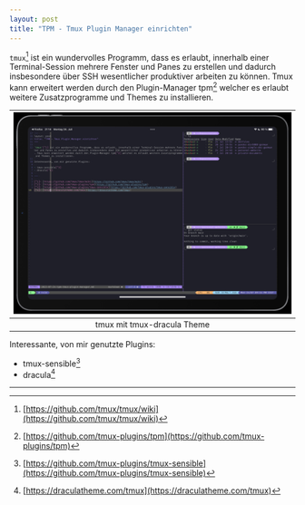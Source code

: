 ```yaml
---
layout: post
title: "TPM - Tmux Plugin Manager einrichten"
---
```


`tmux`[^1] ist ein wundervolles Programm, dass es erlaubt, innerhalb einer Terminal-Session mehrere Fenster und Panes zu erstellen und dadurch insbesondere über SSH wesentlicher produktiver arbeiten zu können. Tmux kann erweitert werden durch den Plugin-Manager tpm[^2] welcher es erlaubt weitere Zusatzprogramme und Themes zu installieren.

|![](assets/images/tmux-dracula.jpg)|
|:-:|
|tmux mit tmux-dracula Theme|

Interessante, von mir genutzte Plugins:

- tmux-sensible[^3]
- dracula[^4]

---

[^1]: [https://github.com/tmux/tmux/wiki](https://github.com/tmux/tmux/wiki)
[^2]: [https://github.com/tmux-plugins/tpm](https://github.com/tmux-plugins/tpm)
[^3]: [https://github.com/tmux-plugins/tmux-sensible](https://github.com/tmux-plugins/tmux-sensible)
[^4]: [https://draculatheme.com/tmux](https://draculatheme.com/tmux)
